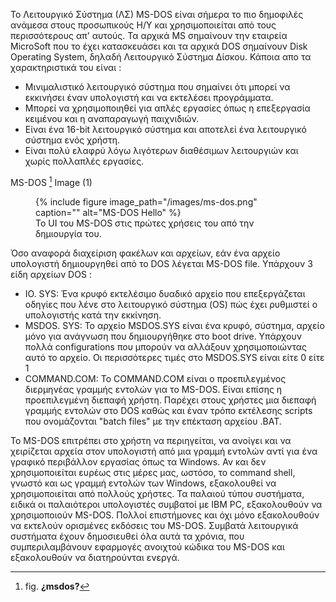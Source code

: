 Το Λειτουργικό Σύστημα (ΛΣ) MS-DOS είναι σήμερα το πιο δημοφιλές ανάμεσα στους προσωπικούς Η/Υ και χρησιμοποιείται από τους περισσότερους απ' αυτούς. Τα αρχικά MS
σημαίνουν την εταιρεία MicroSoft που το έχει κατασκευάσει και τα αρχικά DOS σημαίνουν Disk Operating System, δηλαδή  Λειτουργικό Σύστημα Δίσκου. 
Κάποια απο τα χαρακτηριστικά του είναι :
- Μινιμαλιστικό λειτουργικό σύστημα που σημαίνει ότι μπορεί να εκκινήσει έναν υπολογιστή και να εκτελέσει προγράμματα.
- Μπορεί να χρησιμοποιηθεί για απλές εργασίες όπως η επεξεργασία κειμένου και η αναπαραγωγή παιχνιδιών.
- Είναι ένα 16-bit  λειτουργικό σύστημα και αποτελεί ένα λειτουργικό σύστημα ενός χρήστη.
- Είναι πολύ ελαφρύ λόγω λιγότερων διαθέσιμων λειτουργιών και χωρίς πολλαπλές εργασίες.


MS-DOS [^1] Image (1)

<figure id="fig:msdos">
{% include figure image_path="/images/ms-dos.png" caption=""
alt="MS-DOS Hello" %}
<figcaption>
To UI του MS-DOS στις πρώτες χρήσεις του από την δημιουργία του.
</figcaption>
</figure>

Όσο αναφορά διαχείριση φακέλων και αρχείων, εάν ένα αρχείο υπολογιστή δημιουργηθεί από το DOS λέγεται MS-DOS file. Υπάρχουν 3 είδη αρχείων DOS :
- IO. SYS: Ένα κρυφό εκτελέσιμο δυαδικό αρχείο που επεξεργάζεται οδηγίες που λένε στο λειτουργικό σύστημα (OS) πώς έχει ρυθμιστεί ο υπολογιστής κατά την εκκίνηση.
- MSDOS. SYS: Το αρχείο MSDOS.SYS είναι ένα κρυφό, σύστημα, αρχείο μόνο για ανάγνωση που δημιουργήθηκε στο boot drive. Υπάρχουν πολλά configurations που μπορούν να αλλάξουν χρησιμοποιώντας αυτό το αρχείο. Οι περισσότερες τιμές στο MSDOS.SYS είναι είτε 0 είτε 1
- COMMAND.COM: Το COMMAND.COM είναι ο προεπιλεγμένος διερμηνέας γραμμής εντολών για το MS-DOS. Είναι επίσης η προεπιλεγμένη διεπαφή χρήστη. Παρέχει στους χρήστες μια διεπαφή γραμμής εντολών στο DOS καθώς και έναν τρόπο εκτέλεσης scripts που ονομάζονται "batch files" με την επέκταση αρχείου .BAT.

Το MS-DOS επιτρέπει στο χρήστη να περιηγείται, να ανοίγει και να χειρίζεται αρχεία στον υπολογιστή από μια γραμμή εντολών αντί για ένα γραφικό περιβάλλον εργασίας όπως τα Windows. Αν και δεν χρησιμοποιείται ευρέως στις μέρες μας, ωστόσο, το command shell, γνωστό και ως γραμμή εντολών των Windows, εξακολουθεί να χρησιμοποιείται από πολλούς χρήστες. Τα παλαιού τύπου συστήματα, ειδικά οι παλαιότεροι υπολογιστές συμβατοί με IBM PC, εξακολουθούν να χρησιμοποιούν MS-DOS. Πολλοί επιστήμονες και όχι μόνο εξακολουθούν να εκτελούν ορισμένες εκδόσεις του MS-DOS. Συμβατά λειτουργικά συστήματα έχουν δημοσιευθεί όλα αυτά τα χρόνια, που συμπεριλαμβάνουν εφαρμογές ανοιχτού κώδικα του MS-DOS και εξακολουθούν να διατηρούνται ενεργά. 
[^1]: fig. **¿msdos?**
